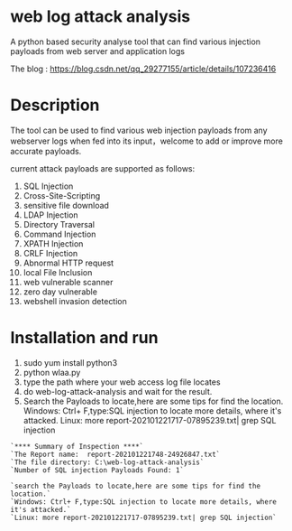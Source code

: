 # web log attack analysis
A python based security analyse tool that can find various injection payloads from web server and application logs 

The blog : https://blog.csdn.net/qq_29277155/article/details/107236416

# Description
The tool can be used to find various web injection payloads from any webserver logs when fed into its input，welcome to add or improve more accurate payloads.

current attack payloads are supported as follows:
01) SQL Injection
02) Cross-Site-Scripting
03) sensitive file download 
04) LDAP Injection 
05) Directory Traversal
06) Command Injection
07) XPATH Injection
08) CRLF Injection
09) Abnormal HTTP request
10) local File Inclusion
11) web vulnerable scanner
12) zero day vulnerable
13) webshell invasion detection 

# Installation and run 
1) sudo yum install python3
2) python wlaa.py
3) type the path where your web access log file locates
4) do web-log-attack-analysis and wait for the result.
5) Search the Payloads to locate,here are some tips for find the location.
Windows: Ctrl+ F,type:SQL injection to locate more details, where it's attacked.
Linux: more report-202101221717-07895239.txt| grep SQL injection

```
`**** Summary of Inspection ****`
`The Report name:  report-202101221748-24926847.txt`
`The file directory: C:\web-log-attack-analysis`
`Number of SQL injection Payloads Found: 1`

`search the Payloads to locate,here are some tips for find the location.`
`Windows: Ctrl+ F,type:SQL injection to locate more details, where it's attacked.`
`Linux: more report-202101221717-07895239.txt| grep SQL injection`
```

